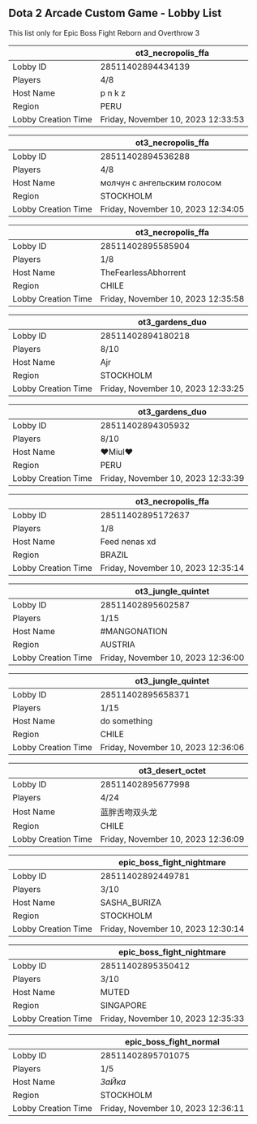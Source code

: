 ## Dota 2 Arcade Custom Game - Lobby List

This list only for Epic Boss Fight Reborn and Overthrow 3

|  | ot3_necropolis_ffa |
| ------ | ------ |
| Lobby ID | 28511402894434139 |
| Players | 4/8 |
| Host Name | p n k z |
| Region | PERU |
| Lobby Creation Time | Friday, November 10, 2023 12:33:53 |


|  | ot3_necropolis_ffa |
| ------ | ------ |
| Lobby ID | 28511402894536288 |
| Players | 4/8 |
| Host Name | молчун с ангельским голосом |
| Region | STOCKHOLM |
| Lobby Creation Time | Friday, November 10, 2023 12:34:05 |


|  | ot3_necropolis_ffa |
| ------ | ------ |
| Lobby ID | 28511402895585904 |
| Players | 1/8 |
| Host Name | TheFearlessAbhorrent |
| Region | CHILE |
| Lobby Creation Time | Friday, November 10, 2023 12:35:58 |


|  | ot3_gardens_duo |
| ------ | ------ |
| Lobby ID | 28511402894180218 |
| Players | 8/10 |
| Host Name | Ajr |
| Region | STOCKHOLM |
| Lobby Creation Time | Friday, November 10, 2023 12:33:25 |


|  | ot3_gardens_duo |
| ------ | ------ |
| Lobby ID | 28511402894305932 |
| Players | 8/10 |
| Host Name | ♥Miul♥ |
| Region | PERU |
| Lobby Creation Time | Friday, November 10, 2023 12:33:39 |


|  | ot3_necropolis_ffa |
| ------ | ------ |
| Lobby ID | 28511402895172637 |
| Players | 1/8 |
| Host Name | Feed nenas xd |
| Region | BRAZIL |
| Lobby Creation Time | Friday, November 10, 2023 12:35:14 |


|  | ot3_jungle_quintet |
| ------ | ------ |
| Lobby ID | 28511402895602587 |
| Players | 1/15 |
| Host Name | #MANGONATION |
| Region | AUSTRIA |
| Lobby Creation Time | Friday, November 10, 2023 12:36:00 |


|  | ot3_jungle_quintet |
| ------ | ------ |
| Lobby ID | 28511402895658371 |
| Players | 1/15 |
| Host Name | do something |
| Region | CHILE |
| Lobby Creation Time | Friday, November 10, 2023 12:36:06 |


|  | ot3_desert_octet |
| ------ | ------ |
| Lobby ID | 28511402895677998 |
| Players | 4/24 |
| Host Name | 蓝胖舌吻双头龙 |
| Region | CHILE |
| Lobby Creation Time | Friday, November 10, 2023 12:36:09 |


|  | epic_boss_fight_nightmare |
| ------ | ------ |
| Lobby ID | 28511402892449781 |
| Players | 3/10 |
| Host Name | SASHA_BURIZA |
| Region | STOCKHOLM |
| Lobby Creation Time | Friday, November 10, 2023 12:30:14 |


|  | epic_boss_fight_nightmare |
| ------ | ------ |
| Lobby ID | 28511402895350412 |
| Players | 3/10 |
| Host Name | MUTED |
| Region | SINGAPORE |
| Lobby Creation Time | Friday, November 10, 2023 12:35:33 |


|  | epic_boss_fight_normal |
| ------ | ------ |
| Lobby ID | 28511402895701075 |
| Players | 1/5 |
| Host Name | _ЗаЙка_ |
| Region | STOCKHOLM |
| Lobby Creation Time | Friday, November 10, 2023 12:36:11 |


